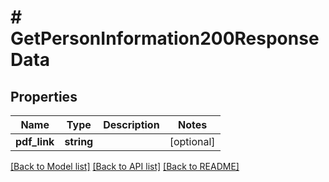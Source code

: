 # # GetPersonInformation200ResponseData

## Properties

Name | Type | Description | Notes
------------ | ------------- | ------------- | -------------
**pdf_link** | **string** |  | [optional]

[[Back to Model list]](../../README.md#models) [[Back to API list]](../../README.md#endpoints) [[Back to README]](../../README.md)
